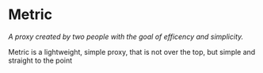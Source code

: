 <h1>Metric</h1>
<p> <i>A proxy created by two people with the goal of efficency and simplicity.</i> </p>
<p>Metric is a lightweight, simple proxy, that is not over the top, but simple and straight to the point</p>
  
  <br>

